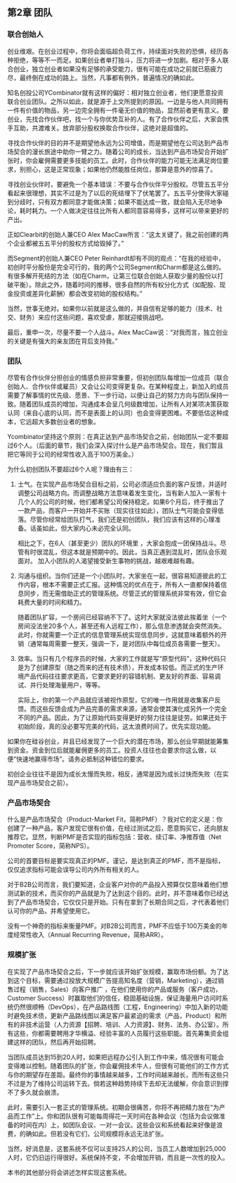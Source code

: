 ## 第2章 团队
### 联合创始人
创业维艰。在创业过程中，你将会面临超负荷工作，持续面对失败的恐惧，经历各种拒绝，等等不一而足。如果创业者单打独斗，压力将进一步加剧。相对于多人联合创业，独立创业者如果没有足够的承受能力，很有可能在成功之前就已筋疲力尽，最终倒在成功的路上。当然，凡事都有例外，普遍情况的确如此。

知名创投公司YCombinator就有这样的偏好：相对独立创业者，他们更愿意投资联合创业团队。之所以如此，就是源于上文所提到的原因。一边是与他人共同拥有一件有价值的物品，另一边完全拥有一件毫无价值的物品，显然前者更有意义。要创业，先找合作伙伴吧，找一个与你优势互补的人。有了合作伙伴之后，大家会携手互助，共渡难关。放弃部分股权换取合作伙伴，这绝对是超值的。

寻找合作伙伴的目的并不是期望他永远为公司增值，而是期望他在公司达到产品市场契合的漫长旅途中助你一臂之力。随着公司的成长，当达到产品市场契合开始扩张时，你会雇佣需要更多技能的员工。此时，合作伙伴的能力可能无法满足岗位要求，别担心，这是正常现象；如果他仍然能胜任岗位，那算是意外的惊喜了。

寻找创业伙伴时，要避免一个基本错误：不要与合作伙伴平分股权。尽管五五平分看起来很理想，其实不过是为了以后的死结埋下了伏笔罢了。五五平分使得大家碰到分歧时，只有双方都同意才能做决策；如果不能达成一致，就会陷入无尽地争论，耗时耗力。一个人做决定往往比所有人都同意容易得多，这样可以带来更好的产出。

正如Clearbit的创始人兼CEO Alex MacCaw所言：“这太关键了，我之前创建的两个企业都被五五平分的股权方式给毁掉了。”

而Segment的创始人兼CEO Peter Reinhardt却有不同的观点：“在我的经验中，初创时平分股份是完全可行的，我的两个公司Segment和Charm都是这么做的。有很多解开死结的方法（如在Charm，让第三位联合创始人获取少量的股份以打破平衡）。除此之外，随着时间的推移，很多自然的所有权分化方式（如配股、现金投资或差异化薪酬）都会改变初始的股权结构。”

当然，世事无绝对。如果你以前就是这么做的，并自信有足够的能力（技术、社交、财务）来应付这些问题，喜欢受虐，那就迎接挑战吧。

最后，重申一次，尽量不要一个人战斗。Alex MacCaw说：“对我而言，独立创业的关键是有强大的亲友团在背后支持我。”

### 团队
尽管有合作伙伴分担创业的情感负担非常重要，但初创团队每增加一位成员（联合创始人、合作伙伴或雇员）又会让公司变得更复杂。在某种程度上，新加入的成员需要了解事情的优先级、愿景、下一步行动，以便让自己的努力方向与团队保持一致。随着团队成员的增加，沟通成本会呈几何级数增加，让所有人对某项决策获取认同（来自心底的认同，而不是表面上的认同）也会变得更困难。不要低估这种成本，它远超大多数创业者的想象。

Ycombinator坚持这个原则：在真正达到产品市场契合之前，创始团队一定不要超过6个人。（后面的章节，我们会深入探讨什么是产品市场契合。现在，我们暂且把它等同于公司的经常性收入高于100万美金。）

为什么初创团队不要超过6个人呢？理由有三：
1.	士气。在实现产品市场契合目标之前，公司必须适应负面的客户反馈，并适时调整公司战略方向。而调整战略方法意味着发生变化，当有新人加入一家有十几个人的公司的时候，他们都希望公司保持稳定。如果6个月后，终于推出了一款产品，而客户一开始并不买账（现实往往如此），团队士气可能会变得低落。尽管你经常给团队打气，我们还是初创团队，我们应该有这样的心理准备。话虽如此，但大家内心未必完全认同。

    相比之下，在6人（甚至更少）团队的环境里 ，大家会抱成一团保持战斗。尽管有时很混乱，但这本就是预期中的。因此，当真正遇到混乱时，团队会乐观面对。 加入小团队的人渴望接受新生事物的挑战，越艰难越有趣。

2.	沟通与组织。当你们还是一个小团队时，大家坐在一起，很容易知道彼此的工作内容，根本不需要正式汇报。这种情况的优点在于，所有人一直都保持着信息同步，而无需借助正式的管理系统。尽管正式的管理系统非常有效，但它会耗费大量的时间和精力。

    随着团队扩容，一个房间已经容纳不下了。这时大家就没法彼此挨着坐（一个房间没法坐20多个人，甚至还有人远程工作），那么信息渗透就会突然消失。此时，你就需要一个正式的信息管理系统实现信息同步，这就意味着额外的开销（通常每周需要一整天，强调一下，是对团队中每位成员各需要一整天）。

3.	效率。当只有几个程序员的时候，大家的工作就是写“原型代码”，这种代码只是为了创建原型（随之而来的还有技术债），开发成本较低。而正式的生产环境产品代码往往要求更高，它要求更好的容错机制、更友好的界面、容易调试、并行处理海量用户，等等。

    实际上，你的第一个产品就应该被视作原型，它的唯一作用就是收集客户反馈。而这些反馈会成为产品完善的需求来源，通常会使其演化成另外一个完全不同的产品。因此，为了让原始代码变得更好的努力往往是徒劳。如果还处于初始阶段，真的没必要写完美的代码，这太浪费时间了。优先实现功能。

如果你在硅谷创业，并且已经发现了一个巨大的潜在市场，那么创业早期就能筹集到资金。资金到位后就能雇佣更多的员工。投资人往往也会要求你这么做，以便“快速地赢得市场”。请务必抵制这种错位的要求。

初创企业往往不是因为成长太慢而失败，相反，通常是因为成长过快而失败（在实现产品市场契合之前）。

### 产品市场契合
什么是产品市场契合（Product-Market Fit，简称PMF）？我对它的定义是：你创建了一种产品，客户发现它很有价值，在经过测试之后，愿意购买它，还向朋友推荐它。显然，判断PMF是否实现的指标包括：营收、续订率、净推荐值（Net Promoter Score，简称NPS）。

公司的首要目标是要实现真正的PMF。谨记，是达到真正的PMF，而不是指标，仅仅追求指标可能会误导公司内外所有相关的人。

对于B2B公司而言，我们要知道，企业客户对你的产品投入预算仅仅意味着他们想测试新的技术，而买你的产品就是为了达到这个目的。此时，并不意味着你已经达到了产品市场契合，它仅仅只是开始。只有在拿到了长期合同之后，才代表着他们认可你的产品，并希望使用它。

没有一个神奇的指标来衡量PMF。对B2B公司而言，PMF不应低于100万美金的年度经常性收入（Annual Recurring Revenue，简称ARR）。

### 规模扩张
在实现了产品市场契合之后，下一步就应该开始扩张规模，赢取市场份额。为了达到这个目标，需要通过投放大规模广告提高知名度（营销，Marketing），通过销售过程（销售，Sales）向客户推广 ，在他们使用你的产品或服务（客户成功，Customer Success）时赢取他们的信任，稳固基础设施，保证海量用户访问时系统仍然很顺畅（DevOps），在产品路线图（工程，Engineering）中加入新的功能时避免技术债，更新产品路线图以满足客户最紧迫的需求（产品，Product）和所有的非技术运营（人力资源【招聘、培训、人力资源】、财务、法务、办公室）。所有这些，你都需要聘用才华横溢、经验丰富的人员履行这些职能。首先筹集资金组建这样的团队，然后再开始招聘。

当团队成员达到15到20人时，如果把远程办公引入到工作中来，情况很有可能会变得难以控制。随着团队的扩张，你会雇佣技术牛人，但很有可能他们的工作方式与你的期望存在差距。最终你的事情越来越多，工作时间越来越长，而所有这些只不过是为了维持公司运转下去。倘若这种趋势持续下去却无法缓解，你会意识到撑不了多久就会崩溃。

此时，需要引入一套正式的管理系统。初期会很痛苦，你将不再把精力放在“为产品而工作”上。你和团队很有可能每周得花一天时间在各种会议（包括为会议做准备的时间在内）上，如团队会议、一对一会议。这些会议和系统看起来好像是浪费，的确如此。但若没有它们，公司规模将永远无法扩张。

当然，好消息是，这套系统不仅可以支持25人的公司，当员工人数增加到25,000人时，它仍旧运行得很好。系统保持不变，不会增加开销，而且是一次性的投入。

本书的其他部分将会讲述怎样实现这套系统。
